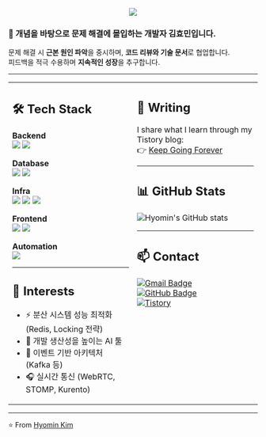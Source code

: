 <p align="center">
  <img src="https://capsule-render.vercel.app/api?type=blur&height=300&color=gradient&text=👋%20Hi,%20I'm%20Hyomin%20Kim&fontSize=36&fontAlignY=35&desc=Backend%20Developer&descAlignY=55&font=Raleway" />
</p>

### 🌱 개념을 바탕으로 문제 해결에 몰입하는 개발자 김효민입니다.

문제 해결 시 **근본 원인 파악**을 중시하며, **코드 리뷰와 기술 문서**로 협업합니다.  
피드백을 적극 수용하며 **지속적인 성장**을 추구합니다.

---

<table>
<tr>
<td width="50%" valign="top">

## 🛠 Tech Stack

**Backend**  
<img src="https://img.shields.io/badge/Java-ED8B00?style=flat&logo=openjdk&logoColor=white" /> <img src="https://img.shields.io/badge/Spring_Boot-6DB33F?style=flat&logo=springboot&logoColor=white" />

**Database**  
<img src="https://img.shields.io/badge/MySQL-4479A1?style=flat&logo=mysql&logoColor=white" /> <img src="https://img.shields.io/badge/Redis-DC382D?style=flat&logo=redis&logoColor=white" />

**Infra**  
<img src="https://img.shields.io/badge/Docker-2496ED?style=flat&logo=docker&logoColor=white" /> <img src="https://img.shields.io/badge/AWS-232F3E?style=flat&logo=amazonaws&logoColor=white" /> <img src="https://img.shields.io/badge/GitHub_Actions-2088FF?style=flat&logo=githubactions&logoColor=white" />

**Frontend**  
<img src="https://img.shields.io/badge/JavaScript-F7DF1E?style=flat&logo=javascript&logoColor=black" /> <img src="https://img.shields.io/badge/Vue.js-4FC08D?style=flat&logo=vue.js&logoColor=white" />

**Automation**  
<img src="https://img.shields.io/badge/Google%20Apps%20Script-4285F4?style=flat&logo=googleappsscript&logoColor=white" />

---

## 🎯 Interests

- ⚡ 분산 시스템 성능 최적화 (Redis, Locking 전략)
- 🤖 개발 생산성을 높이는 AI 툴
- 🔗 이벤트 기반 아키텍처 (Kafka 등)
- 🎧 실시간 통신 (WebRTC, STOMP, Kurento)

</td>
<td width="50%" valign="top">

## 📖 Writing

I share what I learn through my Tistory blog:  
👉 [Keep Going Forever](https://keepgoingforever.tistory.com/)

---

## 📊 GitHub Stats

![Hyomin's GitHub stats](https://github-readme-stats.vercel.app/api?username=Hm-source&show_icons=true&theme=radical)

---

## 📫 Contact

[![Gmail Badge](https://img.shields.io/badge/-Gmail-D14836?style=for-the-badge&logo=gmail&logoColor=white)](mailto:gldf9gkhh56@gmail.com)  
[![GitHub Badge](https://img.shields.io/badge/-GitHub-181717?style=for-the-badge&logo=github&logoColor=white)](https://github.com/Hm-source)  
[![Tistory](https://img.shields.io/badge/Tistory-000000?style=for-the-badge&logo=tistory&logoColor=white)](https://keepgoingforever.tistory.com/)

</td>
</tr>
</table>

---

⭐️ From [Hyomin Kim](https://github.com/Hm-source)
